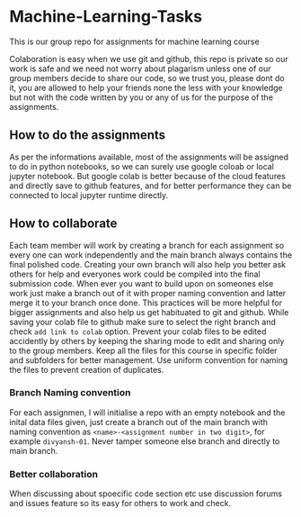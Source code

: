 # Machine-Learning-Tasks
This is our group repo for assignments for machine learning course

Colaboration is easy when we use git and github, this repo is private so our work is safe and we need not worry about plagarism unless one of our group members decide to share our code, so we trust you, please dont do it, you are allowed to help your friends none the less with your knowledge but not with the code written by you or any of us for the purpose of the assignments.

## How to do the assignments
As per the informations available, most of the assignments will be assigned to do in python notebooks, so we can surely use google coloab or local jupyter notebook. But google colab is better because of the cloud features and directly save to github features, and for better performance they can be connected to local jupyter runtime directly.

## How to collaborate
Each team member will work by creating a branch for each assignment so every one can work independently and the main branch always contains the final polished code. Creating your own branch will also help you better ask others for help and everyones work could be compiled into the final submission code.
When ever you want to build upon on someones else work just make a branch out of it with proper naming convention and latter merge it to your branch once done. This practices will be more helpful for bigger assignments and also help us get habituated to git and github.
While saving your colab file to github make sure to select the right branch and check `add link to colab` option. Prevent your colab files to be edited accidently by others by keeping the sharing mode to edit and sharing only to the group members. Keep all the files for this course in specific folder and subfolders for better management. Use uniform convention for naming the files to prevent creation of duplicates.

### Branch Naming convention
For each assignmen, I will initialise a repo with an empty notebook and the inital data files given, just create a branch out of the main branch with naming convention as `<name>-<assignment number in two digit>`, for example `divyansh-01`.
Never tamper someone else branch and directly to main branch.

### Better collaboration
When discussing about spoecific code section etc use discussion forums and issues feature so its easy for others to work and check.
